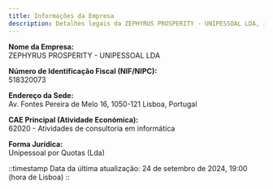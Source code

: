 ```yaml
---
title: Informações da Empresa
description: Detalhes legais da ZEPHYRUS PROSPERITY - UNIPESSOAL LDA, incluindo nome, NIF/NIPC, endereço e informações fiscais. Consulte este documento para obter as informações formais da empresa.
---
```


**Nome da Empresa:**  
ZEPHYRUS PROSPERITY - UNIPESSOAL LDA

**Número de Identificação Fiscal (NIF/NIPC):**  
518320073

**Endereço da Sede:**  
Av. Fontes Pereira de Melo 16, 1050-121 Lisboa, Portugal

**CAE Principal (Atividade Económica):**  
62020 - Atividades de consultoria em informática

**Forma Jurídica:**  
Unipessoal por Quotas (Lda)

::timestamp
Data da última atualização: 24 de setembro de 2024, 19:00 (hora de Lisboa)
::
